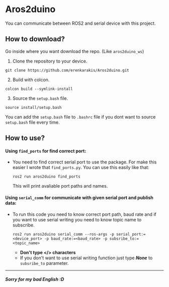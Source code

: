 # Aros2duino
You can communicate between ROS2 and serial device with this project.

## How to download?
Go inside where you want download the repo. (Like `aros2duino_ws`)
1. Clone the repository to your device.
  ```sh-session  
  git clone https://github.com/erenkarakis/Aros2duino.git
  ```
2. Build with colcon.
  ```sh-session
  colcon build --symlink-install
  ```
3. Source the `setup.bash` file.
  ```sh-session
  source install/setup.bash
  ```
You can add the `setup.bash` file to `.bashrc` file if you  dont want to source `setup.bash` file every time.
 ## How to use?
 #### Using `find_ports` for find correct port:
 * You need to find correct serial port to use the package. For make this easier I wrote that `find_ports.py`. You can use this easily like that:
    ```sh-session
    ros2 run aros2duino find_ports
    ```
    This will print avaliable port paths and names.
#### Using `serial_comm` for communicate with given serial port and publish data:
* To run this code you need to know correct port path, baud rate and if you want to use serial writing you need to know topic name to subscribe.
    ```sh-session
    ros2 run aros2duino serial_comm --ros-args -p serial_port:=<device_port> -p baud_rate:=<baud_rate> -p subsribe_to:=<topic_name>
    ```
    * **Don't type </> characters**
    * If you don't want to use serial writing function just type ***None*** to `subsribe_to` parameter.
---

##### *Sorry for my bad English :D*
